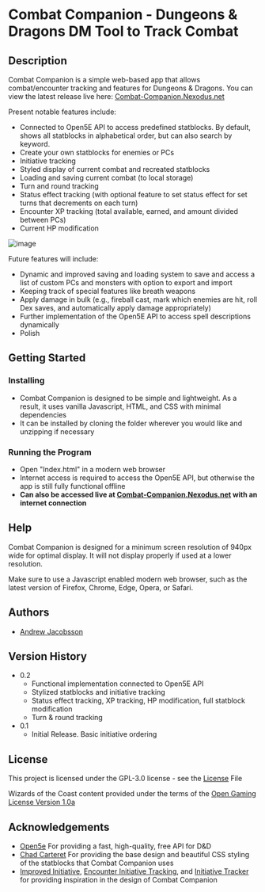 # Combat Companion - Dungeons & Dragons DM Tool to Track Combat
## Description

Combat Companion is a simple web-based app that allows combat/encounter tracking and features for Dungeons &amp; Dragons. You can view the latest release live here: [Combat-Companion.Nexodus.net](https://combat-companion.nexodus.net)

Present notable features include:

- Connected to Open5E API to access predefined statblocks. By default, shows all statblocks in alphabetical order, but can also search by keyword.
- Create your own statblocks for enemies or PCs
- Initiative tracking
- Styled display of current combat and recreated statblocks
- Loading and saving current combat (to local storage)
- Turn and round tracking
- Status effect tracking (with optional feature to set status effect for set turns that decrements on each turn)
- Encounter XP tracking (total available, earned, and amount divided between PCs)
- Current HP modification

![image](https://user-images.githubusercontent.com/43420737/210283042-2cf742ea-5be0-463b-b01f-f89ca0e46ec0.png)

Future features will include:
- Dynamic and improved saving and loading system to save and access a list of custom PCs and monsters with option to export and import
- Keeping track of special features like breath weapons
- Apply damage in bulk (e.g., fireball cast, mark which enemies are hit, roll Dex saves, and automatically apply damage appropriately)
- Further implementation of the Open5E API to access spell descriptions dynamically
- Polish

## Getting Started
### Installing
- Combat Companion is designed to be simple and lightweight. As a result, it uses vanilla Javascript, HTML, and CSS with minimal dependencies
- It can be installed by cloning the folder wherever you would like and unzipping if necessary
### Running the Program
- Open "Index.html" in a modern web browser
- Internet access is required to access the Open5E API, but otherwise the app is still fully functional offline
- **Can also be accessed live at [Combat-Companion.Nexodus.net](https://combat-companion.nexodus.net) with an internet connection**

## Help
Combat Companion is designed for a minimum screen resolution of 940px wide for optimal display. It will not display properly if used at a lower resolution.

Make sure to use a Javascript enabled modern web browser, such as the latest version of Firefox, Chrome, Edge, Opera, or Safari.

## Authors
- [Andrew Jacobsson](https://nexodus.net/about)

## Version History
- 0.2
  - Functional implementation connected to Open5E API
  - Stylized statblocks and initiative tracking
  - Status effect tracking, XP tracking, HP modification, full statblock modification
  - Turn & round tracking
- 0.1
  - Initial Release. Basic initiative ordering
  
## License
This project is licensed under the GPL-3.0 license - see the [License](LICENSE) File

Wizards of the Coast content provided under the terms of the [Open Gaming License Version 1.0a](https://www.improved-initiative.com/SRD-OGL_V1.1.pdf)

## Acknowledgements
- [Open5e](https://open5e.com/) For providing a fast, high-quality, free API for D&D
- [Chad Carteret](https://codepen.io/retractedhack/pen/gPLpWe) For providing the base design and beautiful CSS styling of the statblocks that Combat Companion uses
- [Improved Initiative](https://www.improved-initiative.com/), [Encounter Initiative Tracking](https://kastark.co.uk/rpgs/encounter-tracker/), and [Initiative Tracker](https://dm.tools/tracker) for providing inspiration in the design of Combat Companion

